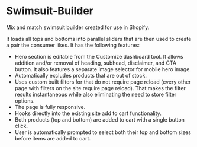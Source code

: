 # Swimsuit-Builder
Mix and match swimsuit builder created for use in Shopify.

It loads all tops and bottoms into parallel sliders that are then used to create a pair the consumer likes. It has the following features:

- Hero section is editable from the Customize dashboard tool. It allows addition and/or removal of heading, subhead, disclaimer, and CTA button. It also features a separate image selector for mobile hero image.
- Automatically excludes products that are out of stock.
- Uses custom built filters for that do not require page reload (every other page with filters on the site require page reload). That makes the filter results instantaneous while also eliminating the need to store filter options.
- The page is fully responsive.
- Hooks directly into the existing site add to cart functionality.
- Both products (top and bottom) are added to cart with a single button click.
- User is automatically prompted to select both their top and bottom sizes before items are added to cart.
